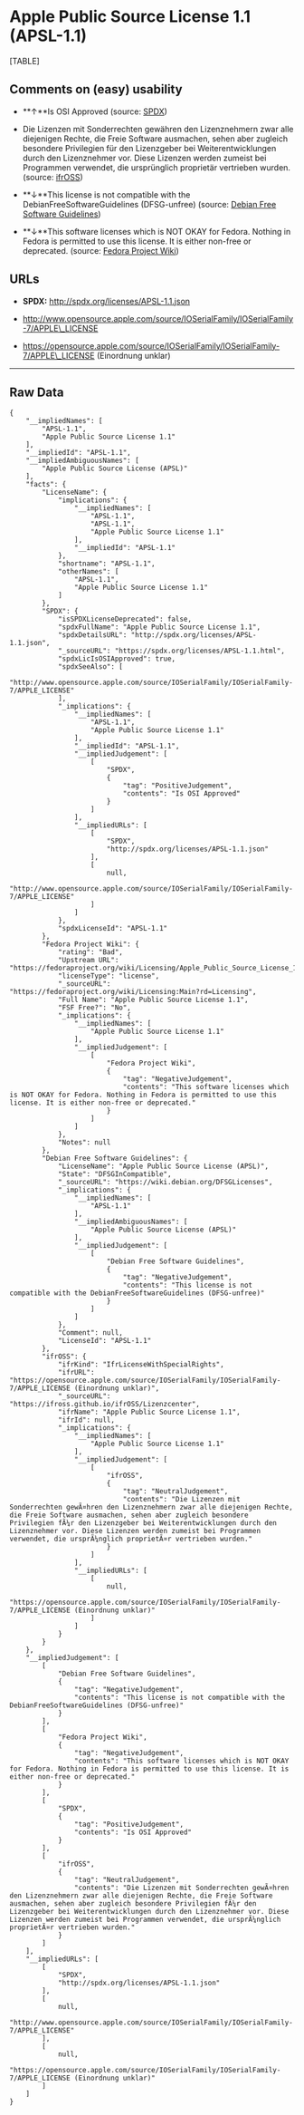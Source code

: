 Apple Public Source License 1.1 (APSL-1.1)
==========================================

[TABLE]

Comments on (easy) usability
----------------------------

-   **↑**Is OSI Approved (source:
    [SPDX](https://spdx.org/licenses/APSL-1.1.html "SPDX"))

-   Die Lizenzen mit Sonderrechten gewähren den Lizenznehmern zwar alle
    diejenigen Rechte, die Freie Software ausmachen, sehen aber zugleich
    besondere Privilegien für den Lizenzgeber bei Weiterentwicklungen
    durch den Lizenznehmer vor. Diese Lizenzen werden zumeist bei
    Programmen verwendet, die ursprünglich proprietär vertrieben wurden.
    (source:
    [ifrOSS](https://ifross.github.io/ifrOSS/Lizenzcenter "ifrOSS"))

-   **↓**This license is not compatible with the
    DebianFreeSoftwareGuidelines (DFSG-unfree) (source: [Debian Free
    Software
    Guidelines](https://wiki.debian.org/DFSGLicenses "Debian Free Software Guidelines"))

-   **↓**This software licenses which is NOT OKAY for Fedora. Nothing in
    Fedora is permitted to use this license. It is either non-free or
    deprecated. (source: [Fedora Project
    Wiki](https://fedoraproject.org/wiki/Licensing:Main?rd=Licensing "Fedora Project Wiki"))

URLs
----

-   **SPDX:** http://spdx.org/licenses/APSL-1.1.json

-   http://www.opensource.apple.com/source/IOSerialFamily/IOSerialFamily-7/APPLE\_LICENSE

-   https://opensource.apple.com/source/IOSerialFamily/IOSerialFamily-7/APPLE\_LICENSE
    (Einordnung unklar)

------------------------------------------------------------------------

Raw Data
--------

    {
        "__impliedNames": [
            "APSL-1.1",
            "Apple Public Source License 1.1"
        ],
        "__impliedId": "APSL-1.1",
        "__impliedAmbiguousNames": [
            "Apple Public Source License (APSL)"
        ],
        "facts": {
            "LicenseName": {
                "implications": {
                    "__impliedNames": [
                        "APSL-1.1",
                        "APSL-1.1",
                        "Apple Public Source License 1.1"
                    ],
                    "__impliedId": "APSL-1.1"
                },
                "shortname": "APSL-1.1",
                "otherNames": [
                    "APSL-1.1",
                    "Apple Public Source License 1.1"
                ]
            },
            "SPDX": {
                "isSPDXLicenseDeprecated": false,
                "spdxFullName": "Apple Public Source License 1.1",
                "spdxDetailsURL": "http://spdx.org/licenses/APSL-1.1.json",
                "_sourceURL": "https://spdx.org/licenses/APSL-1.1.html",
                "spdxLicIsOSIApproved": true,
                "spdxSeeAlso": [
                    "http://www.opensource.apple.com/source/IOSerialFamily/IOSerialFamily-7/APPLE_LICENSE"
                ],
                "_implications": {
                    "__impliedNames": [
                        "APSL-1.1",
                        "Apple Public Source License 1.1"
                    ],
                    "__impliedId": "APSL-1.1",
                    "__impliedJudgement": [
                        [
                            "SPDX",
                            {
                                "tag": "PositiveJudgement",
                                "contents": "Is OSI Approved"
                            }
                        ]
                    ],
                    "__impliedURLs": [
                        [
                            "SPDX",
                            "http://spdx.org/licenses/APSL-1.1.json"
                        ],
                        [
                            null,
                            "http://www.opensource.apple.com/source/IOSerialFamily/IOSerialFamily-7/APPLE_LICENSE"
                        ]
                    ]
                },
                "spdxLicenseId": "APSL-1.1"
            },
            "Fedora Project Wiki": {
                "rating": "Bad",
                "Upstream URL": "https://fedoraproject.org/wiki/Licensing/Apple_Public_Source_License_1.1",
                "licenseType": "license",
                "_sourceURL": "https://fedoraproject.org/wiki/Licensing:Main?rd=Licensing",
                "Full Name": "Apple Public Source License 1.1",
                "FSF Free?": "No",
                "_implications": {
                    "__impliedNames": [
                        "Apple Public Source License 1.1"
                    ],
                    "__impliedJudgement": [
                        [
                            "Fedora Project Wiki",
                            {
                                "tag": "NegativeJudgement",
                                "contents": "This software licenses which is NOT OKAY for Fedora. Nothing in Fedora is permitted to use this license. It is either non-free or deprecated."
                            }
                        ]
                    ]
                },
                "Notes": null
            },
            "Debian Free Software Guidelines": {
                "LicenseName": "Apple Public Source License (APSL)",
                "State": "DFSGInCompatible",
                "_sourceURL": "https://wiki.debian.org/DFSGLicenses",
                "_implications": {
                    "__impliedNames": [
                        "APSL-1.1"
                    ],
                    "__impliedAmbiguousNames": [
                        "Apple Public Source License (APSL)"
                    ],
                    "__impliedJudgement": [
                        [
                            "Debian Free Software Guidelines",
                            {
                                "tag": "NegativeJudgement",
                                "contents": "This license is not compatible with the DebianFreeSoftwareGuidelines (DFSG-unfree)"
                            }
                        ]
                    ]
                },
                "Comment": null,
                "LicenseId": "APSL-1.1"
            },
            "ifrOSS": {
                "ifrKind": "IfrLicenseWithSpecialRights",
                "ifrURL": "https://opensource.apple.com/source/IOSerialFamily/IOSerialFamily-7/APPLE_LICENSE (Einordnung unklar)",
                "_sourceURL": "https://ifross.github.io/ifrOSS/Lizenzcenter",
                "ifrName": "Apple Public Source License 1.1",
                "ifrId": null,
                "_implications": {
                    "__impliedNames": [
                        "Apple Public Source License 1.1"
                    ],
                    "__impliedJudgement": [
                        [
                            "ifrOSS",
                            {
                                "tag": "NeutralJudgement",
                                "contents": "Die Lizenzen mit Sonderrechten gewÃ¤hren den Lizenznehmern zwar alle diejenigen Rechte, die Freie Software ausmachen, sehen aber zugleich besondere Privilegien fÃ¼r den Lizenzgeber bei Weiterentwicklungen durch den Lizenznehmer vor. Diese Lizenzen werden zumeist bei Programmen verwendet, die ursprÃ¼nglich proprietÃ¤r vertrieben wurden."
                            }
                        ]
                    ],
                    "__impliedURLs": [
                        [
                            null,
                            "https://opensource.apple.com/source/IOSerialFamily/IOSerialFamily-7/APPLE_LICENSE (Einordnung unklar)"
                        ]
                    ]
                }
            }
        },
        "__impliedJudgement": [
            [
                "Debian Free Software Guidelines",
                {
                    "tag": "NegativeJudgement",
                    "contents": "This license is not compatible with the DebianFreeSoftwareGuidelines (DFSG-unfree)"
                }
            ],
            [
                "Fedora Project Wiki",
                {
                    "tag": "NegativeJudgement",
                    "contents": "This software licenses which is NOT OKAY for Fedora. Nothing in Fedora is permitted to use this license. It is either non-free or deprecated."
                }
            ],
            [
                "SPDX",
                {
                    "tag": "PositiveJudgement",
                    "contents": "Is OSI Approved"
                }
            ],
            [
                "ifrOSS",
                {
                    "tag": "NeutralJudgement",
                    "contents": "Die Lizenzen mit Sonderrechten gewÃ¤hren den Lizenznehmern zwar alle diejenigen Rechte, die Freie Software ausmachen, sehen aber zugleich besondere Privilegien fÃ¼r den Lizenzgeber bei Weiterentwicklungen durch den Lizenznehmer vor. Diese Lizenzen werden zumeist bei Programmen verwendet, die ursprÃ¼nglich proprietÃ¤r vertrieben wurden."
                }
            ]
        ],
        "__impliedURLs": [
            [
                "SPDX",
                "http://spdx.org/licenses/APSL-1.1.json"
            ],
            [
                null,
                "http://www.opensource.apple.com/source/IOSerialFamily/IOSerialFamily-7/APPLE_LICENSE"
            ],
            [
                null,
                "https://opensource.apple.com/source/IOSerialFamily/IOSerialFamily-7/APPLE_LICENSE (Einordnung unklar)"
            ]
        ]
    }